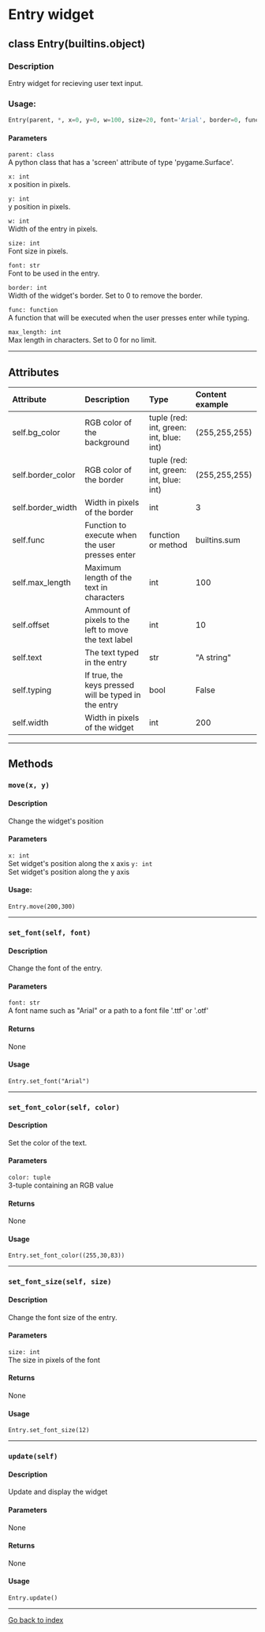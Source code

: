# Entry widget
## class Entry(builtins.object)
### Description
Entry widget for recieving user text input.

### Usage:
```python
Entry(parent, *, x=0, y=0, w=100, size=20, font='Arial', border=0, func=None, max_length=0)
```


#### Parameters
`parent: class`  
A python class that has a 'screen' attribute of type 'pygame.Surface'.

`x: int`  
x position in pixels.

`y: int`  
y position in pixels.

`w: int`  
Width of the entry in pixels.

`size: int`  
Font size in pixels.

`font: str`  
Font to be used in the entry.

`border: int`  
Width of the widget's border. Set to 0 to remove the border.

`func: function`  
A function that will be executed when the user presses enter while typing.

`max_length: int`  
Max length in characters. Set to 0 for no limit.

---

## Attributes


| Attribute        | Description                                          | Type                                   | Content example |
| :--------------- | :--------------------------------------------------- | :------------------------------------- | :-------------- |
|self.bg_color     | RGB color of the background                          |tuple (red: int, green: int, blue: int) |(255,255,255)    |
|self.border_color | RGB color of the border                              |tuple (red: int, green: int, blue: int) |(255,255,255)    |
|self.border_width | Width in pixels of the border                        |int                                     |3                |
|self.func         | Function to execute when the user presses enter      |function or method                      |builtins.sum     |
|self.max_length   | Maximum length of the text in characters             |int                                     |100              |
|self.offset       | Ammount of pixels to the left to move the text label |int                                     |10               |
|self.text         | The text typed in the entry                          |str                                     |"A string"       |
|self.typing       | If true, the keys pressed will be typed in the entry |bool                                    |False            |
|self.width        | Width in pixels of the widget                        |int                                     |200              |

---

## Methods

### `move(x, y)`
#### Description
Change the widget's position

#### Parameters
`x: int`   
Set widget's position along the x axis
`y: int`   
Set widget's position along the y axis

#### Usage:
`Entry.move(200,300)`

---

### `set_font(self, font)`
#### Description
Change the font of the entry.

#### Parameters
`font: str`   
A font name such as "Arial" or a path to a font file '.ttf' or '.otf'

#### Returns
None

#### Usage
`Entry.set_font("Arial")`

---

### `set_font_color(self, color)`
#### Description
Set the color of the text.

#### Parameters
`color: tuple`   
3-tuple containing an RGB value

#### Returns
None

#### Usage
`Entry.set_font_color((255,30,83))`

---

### `set_font_size(self, size)`
#### Description
Change the font size of the entry.

#### Parameters
`size: int`   
The size in pixels of the font

#### Returns
None

#### Usage
`Entry.set_font_size(12)`

---

### `update(self)`
#### Description
Update and display the widget

#### Parameters
None

#### Returns
None

#### Usage
`Entry.update()`

---
[Go back to index](../index.md)
